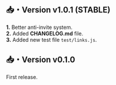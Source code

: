 ## 📥・Version v1.0.1 (STABLE)
**1.** Better anti-invite system.  
**2.** Added **CHANGELOG.md** file.  
**3.** Added new test file `test/links.js`.

## 📥・Version v0.1.0
First release.